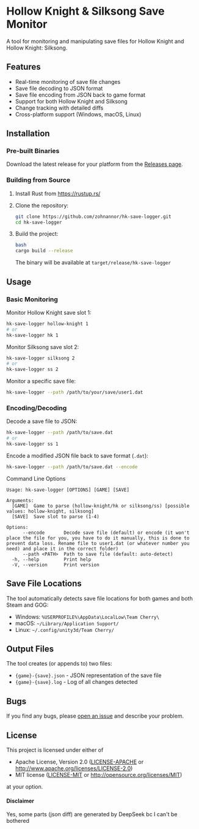 # Hollow Knight & Silksong Save Monitor

A tool for monitoring and manipulating save files for Hollow Knight and Hollow
Knight: Silksong.

## Features

-   Real-time monitoring of save file changes
-   Save file decoding to JSON format
-   Save file encoding from JSON back to game format
-   Support for both Hollow Knight and Silksong
-   Change tracking with detailed diffs
-   Cross-platform support (Windows, macOS, Linux)

## Installation

### Pre-built Binaries

Download the latest release for your platform from the [Releases
page](https://github.com/zohnannor/hk-save-logger/releases).

### Building from Source

1. Install Rust from https://rustup.rs/
2. Clone the repository:

    ```bash
    git clone https://github.com/zohnannor/hk-save-logger.git
    cd hk-save-logger
    ```

3. Build the project:

    ```bash
    bash
    cargo build --release
    ```

    The binary will be available at `target/release/hk-save-logger`

## Usage

### Basic Monitoring

Monitor Hollow Knight save slot 1:

```bash
hk-save-logger hollow-knight 1
# or
hk-save-logger hk 1
```

Monitor Silksong save slot 2:

```bash
hk-save-logger silksong 2
# or
hk-save-logger ss 2
```

Monitor a specific save file:

```bash
hk-save-logger --path /path/to/your/save/user1.dat
```

### Encoding/Decoding

Decode a save file to JSON:

```bash
hk-save-logger --path /path/to/save.dat
# or
hk-save-logger ss 1
```

Encode a modified JSON file back to save format (`.dat`):

```bash
hk-save-logger --path /path/to/save.dat --encode
```

Command Line Options

```text
Usage: hk-save-logger [OPTIONS] [GAME] [SAVE]

Arguments:
  [GAME]  Game to parse (hollow-knight/hk or silksong/ss) [possible values: hollow-knight, silksong]
  [SAVE]  Save slot to parse (1-4)

Options:
      --encode       Decode save file (default) or encode (it won't place the file for you, you have to do it manually, this is done to prevent data loss. Rename file to user1.dat (or whatever number you need) and place it in the correct folder)
      --path <PATH>  Path to save file (default: auto-detect)
  -h, --help         Print help
  -V, --version      Print version
```

## Save File Locations

The tool automatically detects save file locations for both games and both Steam
and GOG:

-   Windows: `%USERPROFILE%\AppData\LocalLow\Team Cherry\`
-   macOS: `~/Library/Application Support/`
-   Linux: `~/.config/unity3d/Team Cherry/`

## Output Files

The tool creates (or appends to) two files:

-   `{game}-{save}.json` - JSON representation of the save file
-   `{game}-{save}.log` - Log of all changes detected

## Bugs

If you find any bugs, please [open an
issue](https://github.com/zohnannor/hk-save-logger/issues/new) and describe your
problem.

## License

This project is licensed under either of

-   Apache License, Version 2.0 ([LICENSE-APACHE](LICENSE-APACHE) or
    http://www.apache.org/licenses/LICENSE-2.0)
-   MIT license ([LICENSE-MIT](LICENSE-MIT) or
    http://opensource.org/licenses/MIT)

at your option.

#### Disclaimer

Yes, some parts (json diff) are generated by DeepSeek bc I can't be bothered
